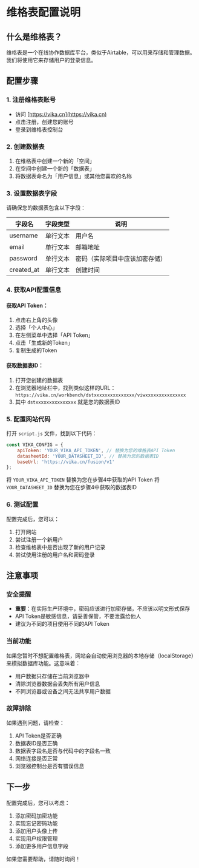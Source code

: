 # 维格表配置说明

## 什么是维格表？
维格表是一个在线协作数据库平台，类似于Airtable，可以用来存储和管理数据。我们将使用它来存储用户的登录信息。

## 配置步骤

### 1. 注册维格表账号
- 访问 [https://vika.cn](https://vika.cn)
- 点击注册，创建您的账号
- 登录到维格表控制台

### 2. 创建数据表
1. 在维格表中创建一个新的「空间」
2. 在空间中创建一个新的「数据表」
3. 将数据表命名为「用户信息」或其他您喜欢的名称

### 3. 设置数据表字段
请确保您的数据表包含以下字段：

| 字段名 | 字段类型 | 说明 |
|--------|----------|------|
| username | 单行文本 | 用户名 |
| email | 单行文本 | 邮箱地址 |
| password | 单行文本 | 密码（实际项目中应该加密存储） |
| created_at | 单行文本 | 创建时间 |

### 4. 获取API配置信息

#### 获取API Token：
1. 点击右上角的头像
2. 选择「个人中心」
3. 在左侧菜单中选择「API Token」
4. 点击「生成新的Token」
5. 复制生成的Token

#### 获取数据表ID：
1. 打开您创建的数据表
2. 在浏览器地址栏中，找到类似这样的URL：
   `https://vika.cn/workbench/dstxxxxxxxxxxxxxxx/viwxxxxxxxxxxxxxxx`
3. 其中 `dstxxxxxxxxxxxxxxx` 就是您的数据表ID

### 5. 配置网站代码

打开 `script.js` 文件，找到以下代码：

```javascript
const VIKA_CONFIG = {
    apiToken: 'YOUR_VIKA_API_TOKEN', // 替换为您的维格表API Token
    datasheetId: 'YOUR_DATASHEET_ID', // 替换为您的数据表ID
    baseUrl: 'https://vika.cn/fusion/v1'
};
```

将 `YOUR_VIKA_API_TOKEN` 替换为您在步骤4中获取的API Token
将 `YOUR_DATASHEET_ID` 替换为您在步骤4中获取的数据表ID

### 6. 测试配置

配置完成后，您可以：
1. 打开网站
2. 尝试注册一个新用户
3. 检查维格表中是否出现了新的用户记录
4. 尝试使用注册的用户名和密码登录

## 注意事项

### 安全提醒
- **重要**：在实际生产环境中，密码应该进行加密存储，不应该以明文形式保存
- API Token是敏感信息，请妥善保管，不要泄露给他人
- 建议为不同的项目使用不同的API Token

### 当前功能
如果您暂时不想配置维格表，网站会自动使用浏览器的本地存储（localStorage）来模拟数据库功能。这意味着：
- 用户数据只存储在当前浏览器中
- 清除浏览器数据会丢失所有用户信息
- 不同浏览器或设备之间无法共享用户数据

### 故障排除

如果遇到问题，请检查：
1. API Token是否正确
2. 数据表ID是否正确
3. 数据表字段名是否与代码中的字段名一致
4. 网络连接是否正常
5. 浏览器控制台是否有错误信息

## 下一步

配置完成后，您可以考虑：
1. 添加密码加密功能
2. 实现忘记密码功能
3. 添加用户头像上传
4. 实现用户权限管理
5. 添加更多用户信息字段

如果您需要帮助，请随时询问！